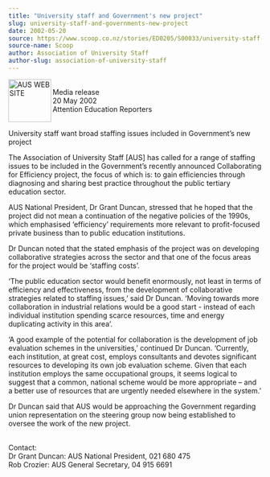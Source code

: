 ```yaml
---
title: "University staff and Government's new project"
slug: university-staff-and-governments-new-project
date: 2002-05-20
source: https://www.scoop.co.nz/stories/ED0205/S00033/university-staff-and-governments-new-project.htm
source-name: Scoop
author: Association of University Staff
author-slug: association-of-university-staff
---
```


<p><img align="left" width="85" height="85" src="http://www.aus.ac.nz/pictures/logo.gif" alt="AUS WEB SITE" border="0"><br>Media release<br>20 May
2002 <br>Attention Education Reporters</p>

<p><br>University
staff want broad staffing issues included in Government’s
new project</p>

<p>The Association of University Staff [AUS] has
called for a range of staffing issues to be included in the
Government’s recently announced Collaborating for Efficiency
project, the focus of which is: to gain efficiencies through
diagnosing and sharing best practice throughout the public
tertiary education sector.<p>

<p>AUS National President, Dr
Grant Duncan, stressed that he hoped that the project did
not mean a continuation of the negative policies of the
1990s, which emphasised ‘efficiency’ requirements more
relevant to profit-focused private business than to public
education institutions.</p>

<p>Dr Duncan noted that the stated
emphasis of the project was on developing collaborative
strategies across the sector and that one of the focus areas
for the project would be ‘staffing costs’.<p>

<p>‘The public
education sector would benefit enormously, not least in
terms of efficiency and effectiveness, from the development
of collaborative strategies related to staffing issues,’
said Dr Duncan. ‘Moving towards more collaboration in
industrial relations would be a good start -  instead of
each individual institution spending scarce resources, time
and energy duplicating activity in this area’.</p>

<p>‘A good
example of the potential for collaboration is the
development of job evaluation schemes in the universities,’
continued Dr Duncan. ‘Currently, each institution, at great
cost, employs consultants and devotes significant resources
to developing its own job evaluation scheme. Given that each
institution employs the same occupational groups, it seems
logical to suggest that a common, national scheme would be
more appropriate – and a better use of resources that are
urgently needed elsewhere in the system.’</p>

<p>Dr Duncan said
that AUS would be approaching the Government regarding union
representation on the steering group now being established
to oversee the work of the new project.</p>

<p><br>Contact:<br>Dr
Grant Duncan: 		AUS National President, 021 680 475<br>Rob
Crozier:			AUS General Secretary, 04 915
6691</p>
<!--


